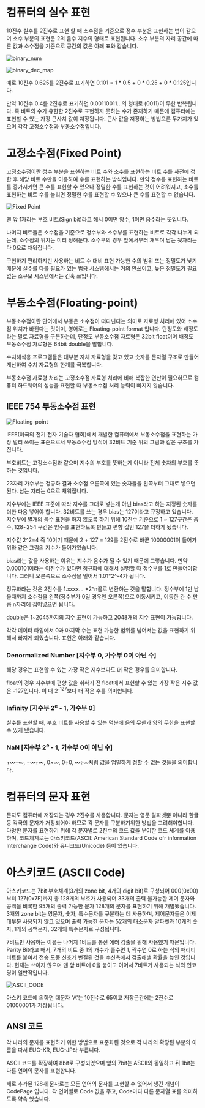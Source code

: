 # 컴퓨터의 실수 표현

10진수 실수를 2진수로 표현 할 때 소수점을 기준으로 정수 부분은 표현하는 법이 같으며 소수 부분의 표현운 2의 음수 지수의 형태로 표현됩니다. 소수 부분의 자리 공간에 따른 값과 소수점을 기준으로 공간의 값은 아래 표와 같습니다.

![binary_num](https://github.com/geunkim/CPPLectures/raw/master/BasicProgramming/images/binary_num.png)

![binary_dec_map](https://blog.kakaocdn.net/dn/elgM3R/btq2CYAxXxR/SJgSDFH68yn0JT3WBMffQ1/img.png)

예로 10진수 0.625를 2진수로 표기하면 0.101 = 1 * 0.5 + 0 * 0.25 + 0 * 0.125입니다.

만약 10진수 0.4를 2진수로 표기하면 0.00110011...의 형태로 (0011)이 무한 반복됩니다. 즉 비트의 수가 유한한 2진수로 표현하지 못하는 수가 존재하기 때문에 컴퓨터에는 표현할 수 있는 가장 근사치 값이 저장됩니다. 근사 값을 저장하는 방법으론 두가지가 있으며 각각 고정소수점과 부동소수점입니다.


# 고정소수점(Fixed Point)

고정소수점이란 정수 부분을 표현하는 비트 수와 소수를 표현하는 비트 수를 사전에 정한 후 해당 비트 수만을 이용하여 수를 표현하는 방식입니다.
만약 정수를 표현하는 비트를 증가시키면 큰 수를 표현할 수 있으나 정밀한 수를 표현하는 것이 어려워지고, 소수를 표현하는 비트 수를 늘리면 정밀한 수를 표현할 수 있으나 큰 수를 표현할 수 없습니다.

![Fixed Point](https://img1.daumcdn.net/thumb/R1280x0/?scode=mtistory2&fname=https%3A%2F%2Ft1.daumcdn.net%2Fcfile%2Ftistory%2F998D03435C920B7718)

맨 앞 1자리는 부호 비트(Sign bit)라고 해서 0이면 양수, 1이면 음수라는 뜻입니다.

나머지 비트들은 소수점을 기준으로 정수부와 소수부를 표현하는 비트로 각각 나누게 되는데, 소수점의 위치는 미리 정해둔다. 소수부의 경우 앞에서부터 채우며 남는 뒷자리는 다 0으로 채워집니다.

구현하기 편리하지만 사용하는 비트 수 대비 표현 가능한 수의 범위 또는 정밀도가 낮기 때문에 실수를 다룰 필요가 있는 범용 시스템에서는 거의 안쓰이고, 높은 정밀도가 필요 없는 소규모 시스템에서는 간혹 쓰입니다.


# 부동소수점(Floating-point)

부동소수점이란 단어에서 부동은 소수점이 떠다닌다는 의미로 자료형 처리에 있어 소수점 위치가 바뀐다는 것이며, 영어로는 Floating-point format 입니다.
단정도와 배정도라는 말로 자료형을 구분하는데, 단정도 부동소수점 자료형은 32bit float이며 배정도 부동소수점 자료형은 64bit double을 말합니다.

수치해석용 프로그램들은 대부분 자체 자료형을 갖고 있고 숫자를 문자열 구조로 만들어 계산하여 수치 자료형의 한계를 극복합니다.

부동소수점 자료형 처리는 고정소수점 자료형 처리에 비해 복잡한 연산이 필요하므로 컴퓨터 하드웨어의 성능을 표현할 때 부동소수점 처리 능력이 빠지지 않습니다.

## IEEE 754 부동소수점 표현

![Floating-point](https://img1.daumcdn.net/thumb/R1280x0/?scode=mtistory2&fname=https%3A%2F%2Ft1.daumcdn.net%2Fcfile%2Ftistory%2F99B8704C5C920A0728)

IEEE(미국의 전기 전자 기술자 협회)에서 개발한 컴퓨터에서 부동소수점을 표현하는 가장 널리 쓰이는 표준으로서 부동소수점 방식이 32비트 기준 위의 그림과 같은 구조를 가집니다.

부호비트는 고정소수점과 같으며 지수의 부호를 뜻하는게 아니라 전체 숫자의 부호를 뜻하는 것입니다.

23자리 가수부는 정규화 결과 소수점 오른쪽에 있는 숫자들을 왼쪽부터 그대로 넣으면 된다. 남는 자리는 0으로 채워집니다.

지수부에는 IEEE 표준에 따라 지수를 그대로 넣는게 아닌 bias라고 하는 지정된 숫자를 더한 다음 넣어야 합니다. 32비트를 쓰는 경우 bias는 127이라고 규정하고 있습니다.
지수부에 별개의 음수 표현을 하지 않도록 하기 위해 10진수 기준으로 1 ~ 127구간은 음수, 128~254 구간은 양수를 표현하도록 만들고 편향 값인 127을 더하게 됐습니다.

지수값 2^2=4 즉 10이기 때문에 2 + 127 = 129를 2진수로 바꾼 10000001이 들어가 위와 같은 그림의 지수가 들어가있습니다.

bias라는 값을 사용하는 이유는 지수가 음수가 될 수 있기 때문에 그렇습니다. 만약 0.000101이라는 이진수가 있다면 정규화에 대해서 설명할 때 정수부를 1로 만들어야합니다. 그러니 오른쪽으로 소수점을 밀어서 1.01*2^-4가 됩니다.

정규화라는 것은 2진수를 1.xxxx... *2^n꼴로 변환하는 것을 말합니다. 정수부에 1만 남을때까지 소수점을 왼쪽(정수부가 0일 경우엔 오른쪽)으로 이동시키고, 이동한 칸 수 만큼 n자리에 집어넣으면 됩니다.

double은 1~2045까지의 지수 표현이 가능하고 2048개의 지수 표현이 가능합니다.

각각 데이터 타입에서 0과 마지막 수는 표현 가능한 범위를 넘어서는 값을 표현하기 위해서 빠지게 되었습니다. 표현은 아래와 같습니다.

### Denormalized Number [지수부 0, 가수부 0이 아닌 수]

해당 경우는 표현할 수 있는 가장 작은 지수보다도 더 작은 경우를 의미합니다.

float의 경우 지수부에 편향 값을 취하기 전 float에서 표현할 수 있는 가장 작은 지수 값은 -127입니다. 이 때 2<sup>-127</sup>보다 더 작은 수를 의미합니다.

### Infinity [지수부 2<sup>e</sup> - 1, 가수부 0]

실수를 표현할 때, 부호 비트를 사용할 수 있는 덕분에 음의 무한과 양의 무한을 표현할 수 있게 됐습니다.

### NaN [지수부 2<sup>e</sup> - 1, 가수부 0이 아닌 수]
+∞−∞, −∞+∞, 0×∞, 0÷0, ∞÷∞처럼 값을 엄밀하게 정할 수 없는 것들을 의미합니다.

# 컴퓨터의 문자 표현

문자도 컴퓨터에 저장되는 경우 2진수를 사용합니다. 문자는 영문 알파벳뿐 아니라 한글 등 각국의 문자가 저장되어야 하므로 각 문자를 구분하기위한 방법을 고려해야합니다. 다양한 문자를 표현하기 위해 각 문자별로 2진수의 코드 값을 부여한 코드 체계를 이용하며, 코드체계로는 아스키코드(ASCII: American Standard Code ofr information Interchange Code)와 유니코드(Unicode) 등이 있습니다.

# 아스키코드 (ASCII Code)

아스키코드는 7bit 부호체계(3개의 zone bit, 4개의 digit bit)로 구성되어 000(0x00)부터 127(0x7F)까지 총 128개의 부호가 사용되어 33개의 출력 불가능한 제어 문자와 공백을 비록한 95개의 출력 가능한 문자 128개의 문자를 표현하기 위해 개발됐습니다. 3개의 zone bit는 영문자, 숫자, 특수문자를 구분하는 데 사용하며, 제어문자들은 이제 대부분 사용되지 않고 있으며 출력 가능한 문자는 52개의 대소문자 알파벳과 10개의 숫자, 1개의 공백문자, 32개의 특수문자로 구성됩니다.

7비트만 사용하는 이유는 나머지 1비트를 통신 에러 검출을 위해 사용했기 때문입니다. Parity Bit라고 해서, 7개의 비트 중 1의 개수가 홀수면 1, 짝수면 0로 하는 식의 패리티 비트를 붙여서 전송 도중 신호가 변질된 것을 수신측에서 검출해낼 확률을 높인 것입니다. 현재는 쓰이지 않으며 맨 앞 비트에 0을 붙이고 이어서 7비트가 사용되는 식의 인코딩이 일반적입니다.

![ASCII_CODE](https://github.com/geunkim/CPPLectures/raw/master/BasicProgramming/images/ASCII_CODE.png)

아스키 코드에 의하면 대문자 'A'는 10진수로 65이고 저장곤간에는 2진수로 01000001가 저장됩니다.

## ANSI 코드

각 나라의 문자를 표현하기 위한 방법으로 표준화된 것으로 각 나라의 확장된 부분의 이름을 따서 EUC-KR, EUC-JP라 부릅니다. 

ASCII 코드를 확장하여 8bit로 구성되었으며 앞의 7bit는 ASCII와 동일하고 뒤 1bit는 다른 언어의 문자를 표현합니다.

새로 추가된 128개 문자로는 모든 언어의 문자를 표현할 수 없어서 생긴 개념이 CodePage 입니다. 각 언어별로 Code 값을 주고, Code마다 다른 문자열 표를 의미하도록 약속 했습니다. 

